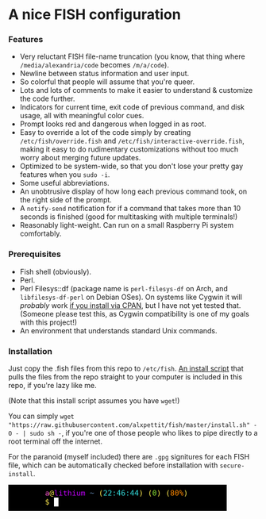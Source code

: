 # A nice FISH configuration

### Features 
* Very reluctant FISH file-name truncation
(you know, that thing where `/media/alexandria/code` becomes `/m/a/code`).
* Newline between status information and user input.
* So colorful that people will assume that you're queer.
* Lots and lots of comments to make it easier to understand & customize the code further.
* Indicators for current time, exit code of previous command, and disk usage, all with meaningful color cues.
* Prompt looks red and dangerous when logged in as root.
* Easy to override a lot of the code simply by creating `/etc/fish/override.fish` and `/etc/fish/interactive-override.fish`,
making it easy to do rudimentary customizations without too much worry about merging future updates.
* Optimized to be system-wide, so that you don't lose your pretty gay features when you `sudo -i`.
* Some useful abbreviations.
* An unobtrusive display of how long each previous command took, on the right side of the prompt.
* A `notify-send` notification for if a command that takes more than 10 seconds is finished
(good for multitasking with multiple terminals!)
* Reasonably light-weight. Can run on a small Raspberry Pi system comfortably.

### Prerequisites
* Fish shell (obviously).
* Perl.
* Perl Filesys::df (package name is `perl-filesys-df` on Arch, and `libfilesys-df-perl` on Debian OSes).
On systems like Cygwin it will _probably_ work [if you install via CPAN](https://stackoverflow.com/questions/10483574/how-do-i-install-perl-libraries-in-cygwin#10483795), but I have not yet tested that. (Someone please test this, as Cygwin compatibility is one of my goals with this project!)
* An environment that understands standard Unix commands.

### Installation
Just copy the .fish files from this repo to `/etc/fish`.
[An install script](https://raw.githubusercontent.com/alxpettit/fish/master/install.sh)
that pulls the files from the repo straight to your computer is included in this repo, if you're lazy like me.

(Note that this install script assumes you have `wget`!)

You can simply `wget "https://raw.githubusercontent.com/alxpettit/fish/master/install.sh" -O - | sudo sh -`,
if you're one of those people who likes to pipe directly to a root terminal off the internet.

For the paranoid (myself included) there are `.gpg` signitures for each FISH file,
which can be automatically checked before installation with `secure-install`.

![fish prompt image](media/fish-prompt.png)
